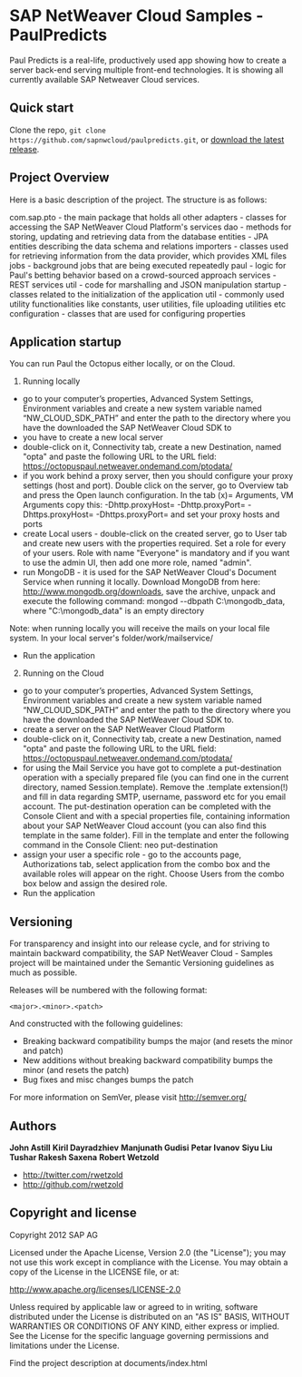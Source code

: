 SAP NetWeaver Cloud Samples - PaulPredicts
==========================================

Paul Predicts is a real-life, productively used app showing how to create a server back-end serving multiple front-end technologies. It is showing all currently available SAP Netweaver Cloud services. 

Quick start
-----------

Clone the repo, `git clone https://github.com/sapnwcloud/paulpredicts.git`, or [download the latest release](https://github.com/sapnwcloud/paulpredicts/zipball/master).

Project Overview
----------------

Here is a basic description of the project. The structure is as follows:

com.sap.pto - the main package that holds all other
	adapters - classes for accessing the SAP NetWeaver Cloud Platform's services
	dao - methods for storing, updating and retrieving data from the database
		entities - JPA entities describing the data schema and relations
	importers - classes used for retrieving information from the data provider, which provides XML files
	jobs - background jobs that are being executed repeatedly
	paul - logic for Paul's betting behavior based on a crowd-sourced approach
	services - REST services
		util - code for marshalling and JSON manipulation
	startup - classes related to the initialization of the application
	util - commonly used utility functionalities like constants, user utilities, file uploading utilities etc
		configuration - classes that are used for configuring properties
	
	
Application startup
-------------------

You can run Paul the Octopus either locally, or on the Cloud.

1) Running locally
 - go to your computer’s properties, Advanced System Settings, Environment variables and create a new system variable named “NW_CLOUD_SDK_PATH” and 
 enter the path to the directory where you have the downloaded the SAP NetWeaver Cloud SDK to
 - you have to create a new local server
 - double-click on it, Connectivity tab, create a new Destination, named "opta" and paste the following URL to the URL field:
 https://octopuspaul.netweaver.ondemand.com/ptodata/
 - if you work behind a proxy server, then you should configure your proxy settings (host and port). Double click on the server,
 go to Overview tab and press the Open launch configuration. In the tab (x)= Arguments, VM Arguments copy this:
 -Dhttp.proxyHost=<yourproxyHost> -Dhttp.proxyPort=<yourProxyPort> -Dhttps.proxyHost=<yourproxyHost> -Dhttps.proxyPort=<yourProxyPort> 
 and set your proxy hosts and ports 
 - create Local users - double-click on the created server, go to User tab and create new users with the properties required. Set a role for every of your users.
 Role with name "Everyone" is mandatory and if you want to use the admin UI, then add one more role, named "admin".
 - run MongoDB - it is used for the SAP NetWeaver Cloud's Document Service when running it locally. Download MongoDB from here: http://www.mongodb.org/downloads,
 save the archive, unpack and execute the following command: mongod --dbpath C:\mongodb_data, where "C:\mongodb_data" is an empty directory
 
 Note: when running locally you will receive the mails on your local file system. In your local server's folder/work/mailservice/
 - Run the application
 
 2) Running on the Cloud
 - go to your computer’s properties, Advanced System Settings, Environment variables and create a new system variable named “NW_CLOUD_SDK_PATH” and 
 enter the path to the directory where you have the downloaded the SAP NetWeaver Cloud SDK to.
 - create a server on the SAP NetWeaver Cloud Platform
 - double-click on it, Connectivity tab, create a new Destination, named "opta" and paste the following URL to the URL field:
 https://octopuspaul.netweaver.ondemand.com/ptodata/
 - for using the Mail Service you have got to complete a put-destination operation with a specially prepared file (you can find one in the current directory,
 named Session.template). Remove the .template extension(!) and fill in data regarding SMTP, username, password etc for you email account.
 The put-destination operation can be completed with the Console Client and with a special properties file, containing information about your SAP NetWeaver Cloud account 
 (you can also find this template in the same folder). Fill in the template and enter the following command in the Console Client: neo put-destination <path to the file with properties>
 - assign your user a specific role - go to the accounts page, Authorizations tab, select application from the combo box and the available roles will appear on the right.
 Choose Users from the combo box below and assign the desired role.
 - Run the application

Versioning
----------

For transparency and insight into our release cycle, and for striving to maintain backward compatibility, the SAP NetWeaver Cloud - Samples project will be maintained under the Semantic Versioning guidelines as much as possible.

Releases will be numbered with the following format:

`<major>.<minor>.<patch>`

And constructed with the following guidelines:

* Breaking backward compatibility bumps the major (and resets the minor and patch)
* New additions without breaking backward compatibility bumps the minor (and resets the patch)
* Bug fixes and misc changes bumps the patch

For more information on SemVer, please visit http://semver.org/

Authors
-------

**John Astill**
**Kiril Dayradzhiev**
**Manjunath Gudisi**
**Petar Ivanov**
**Siyu Liu**
**Tushar Rakesh Saxena**
**Robert Wetzold**

+ http://twitter.com/rwetzold
+ http://github.com/rwetzold

Copyright and license
---------------------

Copyright 2012 SAP AG

Licensed under the Apache License, Version 2.0 (the "License");
you may not use this work except in compliance with the License.
You may obtain a copy of the License in the LICENSE file, or at:

   http://www.apache.org/licenses/LICENSE-2.0

Unless required by applicable law or agreed to in writing, software
distributed under the License is distributed on an "AS IS" BASIS,
WITHOUT WARRANTIES OR CONDITIONS OF ANY KIND, either express or implied.
See the License for the specific language governing permissions and
limitations under the License.

Find the project description at documents/index.html